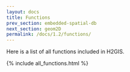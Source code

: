 ```yaml
---
layout: docs
title: Functions
prev_section: embedded-spatial-db
next_section: geom2D
permalink: /docs/1.2/functions/
---
```


Here is a list of all functions included in H2GIS.

{% include all_functions.html %}
